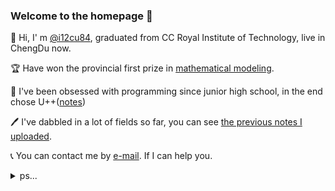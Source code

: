 ### Welcome to the homepage 👋

👋 Hi, I' m [@i12cu84](https://github.com/i12cu84), graduated from CC Royal Institute of Technology, live in ChengDu now.

🏆 Have won the provincial first prize in [mathematical modeling](https://github.com/i12cu84/Mathematical-Modeling-Python).

🎯 I've been obsessed with programming since junior high school, in the end chose U++([notes](https://github.com/i12cu84/Unreal_Engine_Develop_Notes))

🖊️ I've dabbled in a lot of fields so far, you can see [the previous notes I uploaded](https://github.com/i12cu84/I12cu84-Learn-Notes).

📞 You can contact me by [e-mail](i12cu84@foxmail.com). If I can help you.

<details>
<summary>ps...</summary>
<pre><code>

There are a lot of treasure in my library, oh, I hope to help you, if you don't dislike it, 
please collect it, this is not a small encouragement to me, thank you!

My English is not very good. I'm sorry that most of my notes are in Chinese. If possible, 
I will try to express some key content in English.

I'm focusing on U++ right now and probably won't delve into anything else, 
but I can get up to speed quickly and love to learn.

MBTI is an ISFJ, wish I knew you.

[my lib](https://github.com/i12cu84?tab=repositories) And [more](https://github.com/i12cu84/i12cu84) 
</code></pre>
</details>

<!--
**i12cu84/i12cu84** is a ✨ _special_ ✨ repository because its `README.md` (this file) appears on your GitHub profile.

Here are some ideas to get you started:

- 🔭 I’m currently working on ...
- 🌱 I’m currently learning ...
- 👯 I’m looking to collaborate on ...
- 🤔 I’m looking for help with ...
- 💬 Ask me about ...
- 📫 How to reach me: ...
- 😄 Pronouns: ...
- ⚡ Fun fact: ...

-> later homepage

### Welcome to the homepage 👋

👋 Hi, I' m @i12cu84(I want to see you ate for ... :> ). Real name is yuran, from China WenZhou, live in ChengDu now.

📚 Graduated from the Mathematics Department of CC Royal University of Technology in 2022.

🏆 Have won the provincial first prize in mathematical modeling. Energy is limited, so stop here...

🔍️ About me ...

🎯 I've been obsessed with programming since junior high school, in the end chose U++(Unreal Engine and C++)

🖊️ I've dabbled in a lot of fields so far, you can see the previous notes I uploaded, well organized and not maintaining it.

🤗 By now, I've covered a lot of languages (including but not limited to c++,python,matlab,lua,Unity-C#,java,R,u++,html,css,markdwon,latex and more)

🤔 Due to mathematics background, also know some other fields (graphics,networks,systems,shader,data structures and algorithms,numerical analysis and more)

🤫 Can't chew too much. I don't think I'm that good. Learning is a long process.

🤭 Of course ...

🎮 I used to be an unknown professional gamer, it was an unforgettable time for me....

💻 After retirement mainly play Honor of Kings[Country area]. Even though I'm getting worse, but that doesn't stop me from having pleasure.

🤝 I accept all technical support and communication, and don't forget to invite me to play games!

📞 You can contact me by e-mail: i12cu84@foxmail.com. If I can help you.

P.S.-1: There are a lot of treasure in my library, oh, I hope to help you, if you don't dislike it, please collect it, this is not a small encouragement to me, thank you!

P.S.0: My English is not very good. I'm sorry that most of my notes are in Chinese. If possible, I will try to express some key content in English.

P.S.1: I'm focusing on U++ right now and probably won't delve into anything else, but I can get up to speed quickly and love to learn.

P.S.2: MBTI is an ISFJ, wish I knew you.

-->
